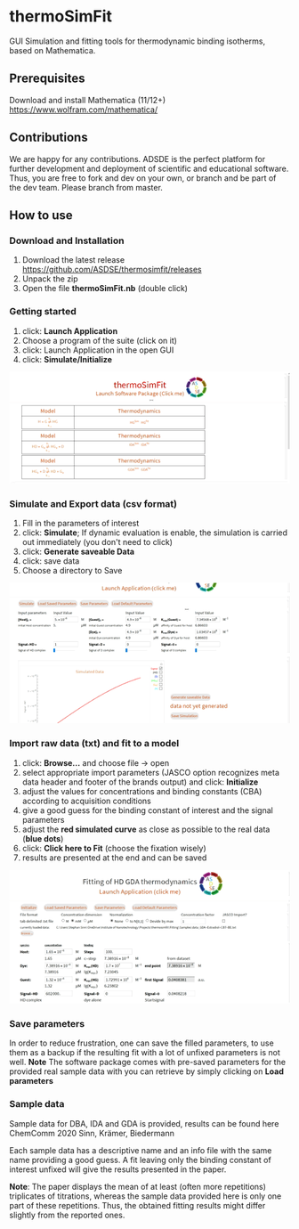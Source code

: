 # thermoSimFit

GUI Simulation and fitting tools for thermodynamic binding isotherms, based on Mathematica.

## Prerequisites

Download and install Mathematica (11/12+) <https://www.wolfram.com/mathematica/>

## Contributions

We are happy for any contributions. ADSDE is the perfect platform for further development and deployment of scientific and educational software. Thus, you are free to fork and dev on your own, or branch and be part of the dev team. Please branch from master.

## How to use

### Download and Installation

1. Download the latest release <https://github.com/ASDSE/thermosimfit/releases>
2. Unpack the zip
3. Open the file **thermoSimFit.nb** (double click)

### Getting started

1. click: **Launch Application**
2. Choose a program of the suite (click on it)
3. click: Launch Application in the open GUI
4. click: **Simulate/Initialize**

![](get_started.gif)

### Simulate and Export data (csv format)

1. Fill in the parameters of interest
2. click: **Simulate**; If dynamic evaluation is enable, the simulation is carried out immediately (you don't need to click)
3. click: **Generate saveable Data**
4. click: save data
5. Choose a directory to Save

![](simulate_save.gif)

### Import raw data (txt) and fit to a model

1. click: **Browse...** and choose file -> open
2. select appropriate import parameters (JASCO option recognizes meta data header and footer of the brands output) and click: **Initialize**
3. adjust the values for concentrations and binding constants (CBA) according to acquisition conditions
4. give a good guess for the binding constant of interest and the signal parameters
5. adjust the **red simulated curve** as close as possible to the real data (**blue dots**)
6. click: **Click here to Fit** (choose the fixation wisely)
7. results are presented at the end and can be saved

![](fitting.gif)

### Save parameters

In order to reduce frustration, one can save the filled parameters, to use them as a backup if the resulting fit with a lot of unfixed parameters is not well. **Note** The software package comes with pre-saved parameters for the provided real sample data with you can retrieve by simply clicking on **Load parameters**

### Sample data

Sample data for DBA, IDA and GDA is provided, results can be found here ChemComm 2020 Sinn, Krämer, Biedermann

Each sample data has a descriptive name and an info file with the same name providing a good guess. A fit leaving only the binding constant of interest unfixed will give the results presented in the paper.

**Note**: The paper displays the mean of at least (often more repetitions) triplicates of titrations, whereas the sample data provided here is only one part of these repetitions. Thus, the obtained fitting results might differ slightly from the reported ones.
